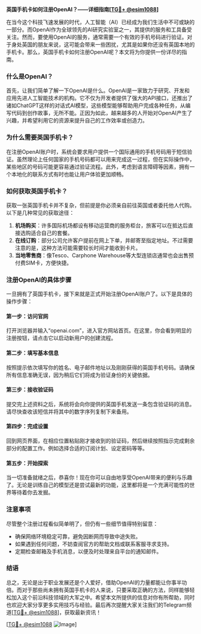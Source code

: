 **英国手机卡如何注册OpenAI？——详细指南[[TG💪+ @esim1088](https://t.me/s/esim1088)]**

在当今这个科技飞速发展的时代，人工智能（AI）已经成为我们生活中不可或缺的一部分。而OpenAI作为全球领先的AI研究实验室之一，其提供的服务和工具备受关注。然而，要使用OpenAI的服务，通常需要一个有效的手机号码进行验证。对于身处英国的朋友来说，这可能会带来一些困扰，尤其是如果你还没有英国本地的手机卡。那么，英国手机卡如何注册OpenAI呢？本文将为你提供一份详尽的指南。

### 什么是OpenAI？

首先，让我们简单了解一下OpenAI是什么。OpenAI是一家致力于研究、开发和应用先进人工智能技术的机构。它不仅为开发者提供了强大的API接口，还推出了诸如ChatGPT这样的对话式AI模型，这些模型能够帮助用户完成各种任务，从编写代码到创作故事，无所不能。正因为如此，越来越多的人开始对OpenAI产生了兴趣，并希望利用它的资源来提升自己的工作效率或创造力。

### 为什么需要英国手机卡？

在注册OpenAI账户时，系统会要求用户提供一个国际通用的手机号码用于短信验证。虽然理论上任何国家的手机号码都可以用来完成这一过程，但在实际操作中，某些地区的号码可能更容易通过验证流程。此外，考虑到语言障碍等因素，拥有一个本地化的联系方式有时也能让用户体验更加顺畅。

### 如何获取英国手机卡？

获取一张英国手机卡并不复杂，但前提是你必须亲自前往英国或者委托他人代购。以下是几种常见的获取途径：

1. **机场购买**：许多国际机场都设有移动运营商的服务柜台，旅客可以在抵达后直接选购适合自己的套餐。
2. **在线订购**：部分公司允许客户提前在网上下单，并邮寄至指定地址。不过需要注意的是，这种方法可能需要较长时间才能收到卡片。
3. **当地零售商**：像Tesco、Carphone Warehouse等大型连锁店通常也会出售预付费SIM卡，方便快捷。

### 注册OpenAI的具体步骤

一旦拥有了英国手机卡，接下来就是正式开始注册OpenAI账户了。以下是具体的操作步骤：

#### 第一步：访问官网
打开浏览器并输入“openai.com”，进入官方网站首页。在这里，你会看到明显的注册按钮，请点击它以启动新用户的创建流程。

#### 第二步：填写基本信息
按照提示依次填写你的姓名、电子邮件地址以及刚刚获得的英国手机号码。请确保所有信息准确无误，因为稍后它们将成为验证身份的关键依据。

#### 第三步：接收验证码
提交完上述资料之后，系统将会向你提供的英国手机发送一条包含验证码的消息。请尽快查收该短信并将其中的数字序列复制下来备用。

#### 第四步：完成设置
回到网页界面，在相应位置粘贴刚才接收到的验证码，然后继续按照指示完成剩余部分的配置工作。例如选择合适的订阅计划、设定密码等等。

#### 第五步：开始探索
当一切准备就绪之后，恭喜你！现在你可以自由地享受OpenAI带来的便利与乐趣了。无论是训练自己的模型还是尝试最新的功能，这里都将是一个充满可能性的世界等待着你去发掘。

### 注意事项

尽管整个注册过程看似简单明了，但仍有一些细节值得特别留意：

- 确保网络环境稳定可靠，避免因断网而导致中途失败。
- 如果遇到任何问题，不妨查阅官方的帮助文档或联系客服寻求支持。
- 定期检查邮箱及手机消息，以便及时处理来自平台的通知邮件。

### 结语

总之，无论是出于职业发展还是个人爱好，借助OpenAI的力量都能让你事半功倍。而对于那些尚未拥有英国手机卡的人来说，只要采取正确的方法，同样能够轻松加入这个前沿科技领域的大军之中。希望本文所提供的信息对你有所帮助，同时也欢迎大家分享更多实用技巧与经验。最后再次提醒大家关注我们的Telegram频道[[TG💪+ @esim1088](https://t.me/s/esim1088)]，获取最新资讯！

[[TG💪+ @esim1088](https://t.me/s/esim1088) ![Image](https://i.postimg.cc/4NQfJmqS/Snipaste-2025-05-13-00-14-12.png)]